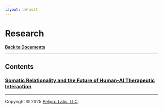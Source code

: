 ```yaml
---
layout: default
---
```

# Research
<b>[Back to Documents](/documents.html)</b>
* * *

## Contents

### [Somatic Relationality and the Future of Human-AI Therapeutic Interaction](https://peligrolabs.github.io/human-machine-dyad-white-paper/)

---

Copyright &copy; 2025 [Peligro Labs, LLC](https://peligrolabs.com/).
